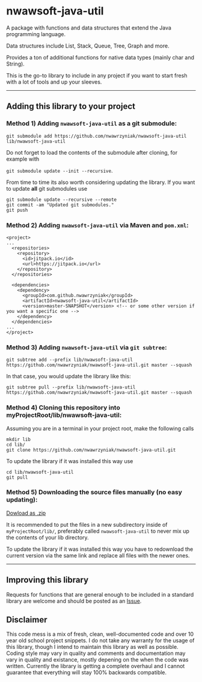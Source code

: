 # nwawsoft-java-util
A package with functions and data structures that extend the Java programming language.

Data structures include List, Stack, Queue, Tree, Graph and more.

Provides a ton of additional functions for native data types (mainly char and String).

This is the go-to library to include in any project if you want to start fresh with a lot of tools and up your sleeves.

---

## Adding this library to your project
### Method 1) Adding ```nwawsoft-java-util``` as a git submodule:

```git submodule add https://github.com/nwawrzyniak/nwawsoft-java-util lib/nwawsoft-java-util```

Do not forget to load the contents of the submodule after cloning, for example with 

```git submodule update --init --recursive```.

From time to time its also worth considering updating the library. If you want to update **all** git submodules use 

```
git submodule update --recursive --remote
git commit -am "Updated git submodules."
git push
```

### Method 2) Adding ```nwawsoft-java-util``` via Maven and ```pom.xml```:

```
<project>
...
  <repositories>
    <repository>
      <id>jitpack.io</id>
      <url>https://jitpack.io</url>
    </repository>
  </repositories>
  
  <dependencies>
    <dependency>
      <groupId>com.github.nwawrzyniak</groupId>
      <artifactId>nwawsoft-java-util</artifactId>
      <version>master-SNAPSHOT</version> <!-- or some other version if you want a specific one -->
    </dependency>
  </dependencies>
...
</project>
```

### Method 3) Adding ```nwawsoft-java-util``` via ```git subtree```:

```git subtree add --prefix lib/nwawsoft-java-util https://github.com/nwawrzyniak/nwawsoft-java-util.git master --squash```

In that case, you would update the library like this:

```git subtree pull --prefix lib/nwawsoft-java-util https://github.com/nwawrzyniak/nwawsoft-java-util.git master --squash```

### Method 4) Cloning this repository into myProjectRoot/lib/nwawsoft-java-util:

Assuming you are in a terminal in your project root, make the following calls

```
mkdir lib
cd lib/
git clone https://github.com/nwawrzyniak/nwawsoft-java-util.git
```

To update the library if it was installed this way use 
```
cd lib/nwawsoft-java-util
git pull
```

### Method 5) Downloading the source files manually (no easy updating):

[Dowload as .zip](https://github.com/nwawrzyniak/nwawsoft-java-util/archive/master.zip)

It is recommended to put the files in a new subdirectory inside of ```myProjectRoot/lib/```, preferably called ```nwawsoft-java-util``` to never mix up the contents of your lib directory.

To update the library if it was installed this way you have to redownload the current version via the same link and replace all files with the newer ones.

---

## Improving this library

Requests for functions that are general enough to be included in a standard library are welcome and should be posted as an [Issue](https://github.com/nwawrzyniak/nwawsoft-java-util/issues).

## Disclaimer

This code mess is a mix of fresh, clean, well-documented code and over 10 year old school project snippets. I do not take any warranty for the usage of this library, though I intend to maintain this library as well as possible. Coding style may vary in quality and comments and documentation may vary in quality and existance, mostly depening on the when the code was written. Currently the library is getting a complete overhaul and I cannot guarantee that everything will stay 100% backwards compatible.
